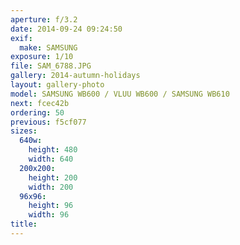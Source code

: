 ```yaml
---
aperture: f/3.2
date: 2014-09-24 09:24:50
exif:
  make: SAMSUNG
exposure: 1/10
file: SAM_6788.JPG
gallery: 2014-autumn-holidays
layout: gallery-photo
model: SAMSUNG WB600 / VLUU WB600 / SAMSUNG WB610
next: fcec42b
ordering: 50
previous: f5cf077
sizes:
  640w:
    height: 480
    width: 640
  200x200:
    height: 200
    width: 200
  96x96:
    height: 96
    width: 96
title: 
---
```

